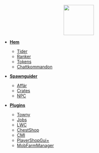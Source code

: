 <!-- docs/_sidebar.md -->

<a href="https://ekstammen.nu/">
<p align="center">
<img width="100" height="100" src="https://ekstammen.nu/img/serverlogo.png">  
</p>
</a>

- [**<ins>Hem**](/)
  - [Tider](tider.md)
  - [Ranker](ranker.md)
  - [Tokens](tokens.md)
  - [Chattkommandon](chattkommandon.md)

- [**<ins>Spawnguider**](/) 
  - [Affär](spawn/affär.md)
  - [Crates](spawn/crates.md)
  - [NPC](spawn/npc.md)

- [**<ins>Plugins**](/)
  - [Towny](plugins/towny.md)
  - [Jobs](plugins/jobs.md)
  - [LWC](plugins/lwc.md)
  - [ChestShop](plugins/chestshop.md)
  - [CMI](plugins/cmi.md)
  - [PlayerShopGui+](plugins/playershopgui.md)
  - [MobFarmManager](plugins/mfm.md)
